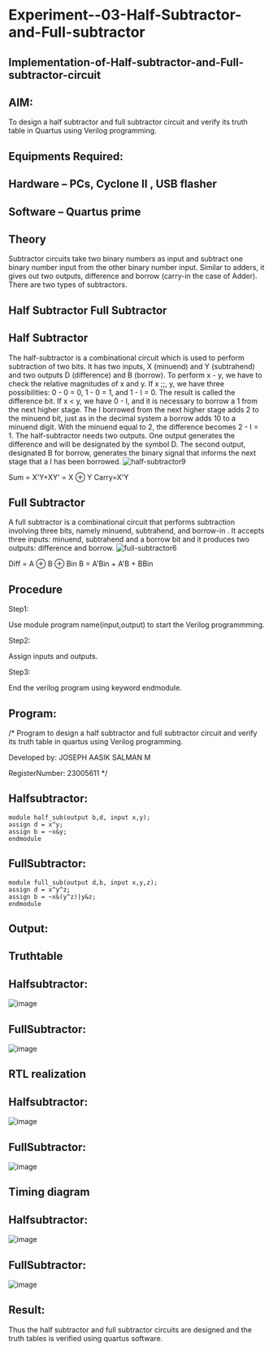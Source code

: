 # Experiment--03-Half-Subtractor-and-Full-subtractor
## Implementation-of-Half-subtractor-and-Full-subtractor-circuit
## AIM:
To design a half subtractor and full subtractor circuit and verify its truth table in Quartus using Verilog programming.

## Equipments Required:
## Hardware – PCs, Cyclone II , USB flasher
## Software – Quartus prime
## Theory
Subtractor circuits take two binary numbers as input and subtract one binary number input from the other binary number input. Similar to adders, it gives out two outputs, difference and borrow (carry-in the case of Adder). There are two types of subtractors.

## Half Subtractor Full Subtractor
## Half Subtractor
The half-subtractor is a combinational circuit which is used to perform subtraction of two bits. It has two inputs, X (minuend) and Y (subtrahend) and two outputs D (difference) and B (borrow). To perform x - y, we have to check the relative magnitudes of x and y. If x ;;, y, we have three possibilities: 0 - 0 = 0, 1 - 0 = 1, and 1 - I = 0. The result is called the difference bit. If x < y, we have 0 - I, and it is necessary to borrow a 1 from the next higher stage. The I borrowed from the next higher stage adds 2 to the minuend bit, just as in the decimal system a borrow adds 10 to a minuend digit. With the minuend equal to 2, the difference becomes 2 - I = 1. The half-subtractor needs two outputs. One output generates the difference and will be designated by the symbol D. The second output, designated B for borrow, generates the binary signal that informs the next stage that a I has been borrowed.
![half-subtractor9](https://user-images.githubusercontent.com/36288975/166112538-58c3bc7c-ee5d-4e6a-ac8d-8e8328efe27a.png)


Sum = X'Y+XY' = X ⊕ Y
Carry=X'Y

## Full Subtractor
A full subtractor is a combinational circuit that performs subtraction involving three bits, namely minuend, subtrahend, and borrow-in . It accepts three inputs: minuend, subtrahend and a borrow bit and it produces two outputs: difference and borrow. 
![full-subtractor6](https://user-images.githubusercontent.com/36288975/166112541-24c68359-3de8-4674-ae22-8272ffc385ed.png)


Diff = A ⊕ B ⊕ Bin B = A'Bin + A'B + BBin

## Procedure

Step1:

Use module program name(input,output) to start the Verilog programmming.

Step2:

Assign inputs and outputs.

Step3:

End the verilog program using keyword endmodule.

## Program:
/*
Program to design a half subtractor and full subtractor circuit and verify its truth table in quartus using Verilog programming.

Developed by: JOSEPH AASIK SALMAN M 

RegisterNumber:  23005611
*/

## Halfsubtractor:

```
module half_sub(output b,d, input x,y);
assign d = x^y;
assign b = ~x&y;
endmodule
```

## FullSubtractor:

```
module full_sub(output d,b, input x,y,z);
assign d = x^y^z;
assign b = ~x&(y^z)|y&z;
endmodule
```

## Output:

## Truthtable

## Halfsubtractor:

![image](https://raw.githubusercontent.com/Aashik225/Experiment--03-Half-Subtractor-and-Full-subtractor/main/hs.png)

##  FullSubtractor:

![image](https://raw.githubusercontent.com/Aashik225/Experiment--03-Half-Subtractor-and-Full-subtractor/main/Screenshot%202024-01-02%20200303.png)

##  RTL realization

## Halfsubtractor:

![image](https://raw.githubusercontent.com/Aashik225/Experiment--03-Half-Subtractor-and-Full-subtractor/main/hs%20(2).png)

##  FullSubtractor:

![image](https://raw.githubusercontent.com/Aashik225/Experiment--03-Half-Subtractor-and-Full-subtractor/main/Screenshot%202024-01-02%20200321.png)

## Timing diagram 

## Halfsubtractor:

![image](https://raw.githubusercontent.com/Aashik225/Experiment--03-Half-Subtractor-and-Full-subtractor/main/hs%20(3).png)

##  FullSubtractor:

![image](https://raw.githubusercontent.com/Aashik225/Experiment--03-Half-Subtractor-and-Full-subtractor/main/Screenshot%202024-01-02%20200332.png)

## Result:
Thus the half subtractor and full subtractor circuits are designed and the truth tables is verified using quartus software.
